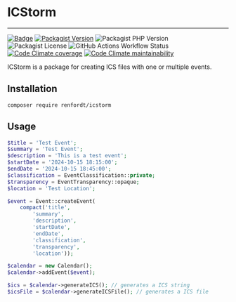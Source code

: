 # ICStorm
___
[![Badge](http://img.shields.io/badge/source-renfordt/ICStorm-blue.svg)](https://github.com/renfordt/ICStorm)
[![Packagist Version](https://img.shields.io/packagist/v/renfordt/icstorm?include_prereleases)](https://packagist.org/packages/renfordt/icstorm/)
![Packagist PHP Version](https://img.shields.io/packagist/dependency-v/renfordt/icstorm/php)
![Packagist License](https://img.shields.io/packagist/l/renfordt/icstorm)
![GitHub Actions Workflow Status](https://img.shields.io/github/actions/workflow/status/renfordt/ICStorm/php.yml?logo=github)
[![Code Climate coverage](https://img.shields.io/codeclimate/coverage/renfordt/ICStorm?logo=codeclimate)](https://codeclimate.com/github/renfordt/ICStorm/test_coverage)
[![Code Climate maintainability](https://img.shields.io/codeclimate/maintainability/renfordt/ICStorm?logo=codeclimate)](https://codeclimate.com/github/renfordt/ICStorm/maintainability)

ICStorm is a package for creating ICS files with one or multiple events.

## Installation
```
composer require renfordt/icstorm
```

## Usage

```php
$title = 'Test Event';
$summary = 'Test Event';
$description = 'This is a test event';
$startDate = '2024-10-15 18:15:00';
$endDate = '2024-10-15 18:45:00';
$classification = EventClassification::private;
$transparency = EventTransparency::opaque;
$location = 'Test Location';

$event = Event::createEvent(
    compact('title',
        'summary',
        'description',
        'startDate',
        'endDate',
        'classification',
        'transparency',
        'location'));

$calendar = new Calendar();
$calendar->addEvent($event);

$ics = $calendar->generateICS(); // generates a ICS string
$icsFile = $calendar->generateICSFile(); // generates a ICS file
```
